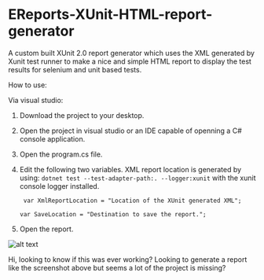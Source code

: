 # EReports-XUnit-HTML-report-generator
A custom built XUnit 2.0 report generator which uses the XML generated by Xunit test runner to make a nice and simple HTML report to display the test results for selenium and unit based tests.

How to use:

Via visual studio:
1. Download the project to your desktop.
2. Open the project in visual studio or an IDE capable of openning a C# console application.
3. Open the program.cs file.
4. Edit the following two variables. XML report location is generated by using:
```dotnet test --test-adapter-path:. --logger:xunit``` with the xunit console logger installed.

   ``` var XmlReportLocation = "Location of the XUnit generated XML";```
   
    ```var SaveLocation = "Destination to save the report.";```
    
5. Open the report.

![alt text](https://i.imgur.com/f4BboCU.png)

Hi, looking to know if this was ever working? Looking to generate a report like the screenshot above but seems a lot of the project is missing?
